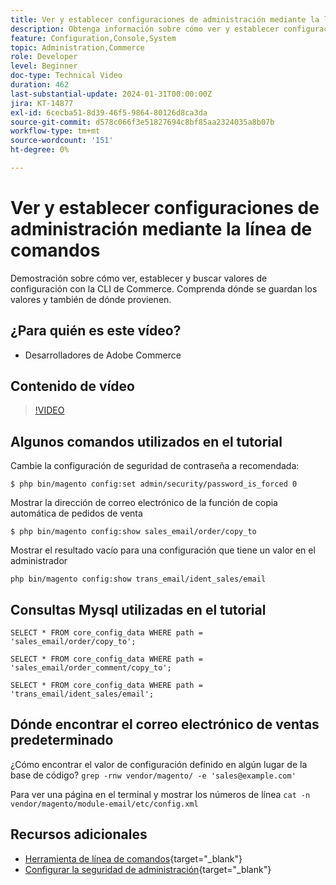 ```yaml
---
title: Ver y establecer configuraciones de administración mediante la línea de comandos
description: Obtenga información sobre cómo ver y establecer configuraciones de administración mediante la línea de comandos.
feature: Configuration,Console,System
topic: Administration,Commerce
role: Developer
level: Beginner
doc-type: Technical Video
duration: 462
last-substantial-update: 2024-01-31T00:00:00Z
jira: KT-14877
exl-id: 6cecba51-8d39-46f5-9864-80126d8ca3da
source-git-commit: d578c066f3e51827694c8bf85aa2324035a8b07b
workflow-type: tm+mt
source-wordcount: '151'
ht-degree: 0%

---
```


# Ver y establecer configuraciones de administración mediante la línea de comandos

Demostración sobre cómo ver, establecer y buscar valores de configuración con la CLI de Commerce. Comprenda dónde se guardan los valores y también de dónde provienen.

## ¿Para quién es este vídeo?

- Desarrolladores de Adobe Commerce

## Contenido de vídeo

>[!VIDEO](https://video.tv.adobe.com/v/3427123?&learn=on)

## Algunos comandos utilizados en el tutorial

Cambie la configuración de seguridad de contraseña a recomendada:

`$ php bin/magento config:set admin/security/password_is_forced 0`

Mostrar la dirección de correo electrónico de la función de copia automática de pedidos de venta

`$ php bin/magento config:show sales_email/order/copy_to`

Mostrar el resultado vacío para una configuración que tiene un valor en el administrador

`php bin/magento config:show trans_email/ident_sales/email`

## Consultas Mysql utilizadas en el tutorial

```
SELECT * FROM core_config_data WHERE path = 'sales_email/order/copy_to';

SELECT * FROM core_config_data WHERE path = 'sales_email/order_comment/copy_to';

SELECT * FROM core_config_data WHERE path = 'trans_email/ident_sales/email';
```

## Dónde encontrar el correo electrónico de ventas predeterminado

¿Cómo encontrar el valor de configuración definido en algún lugar de la base de código?
`grep -rnw vendor/magento/ -e 'sales@example.com'`

Para ver una página en el terminal y mostrar los números de línea `cat -n vendor/magento/module-email/etc/config.xml`

## Recursos adicionales

- [Herramienta de línea de comandos](https://experienceleague.adobe.com/docs/commerce-operations/configuration-guide/cli/config-cli.html){target="_blank"}
- [Configurar la seguridad de administración](https://experienceleague.adobe.com/docs/commerce-admin/systems/security/security-admin.html){target="_blank"}
